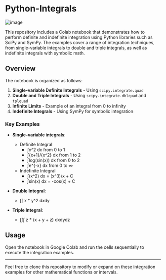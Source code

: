 # Python-Integrals

![image](https://github.com/user-attachments/assets/a75b06bd-9601-43f4-864b-f8aac1397ecc)

This repository includes a Colab notebook that demonstrates how to perform definite and indefinite integration using Python libraries such as SciPy and SymPy. The examples cover a range of integration techniques, from single-variable integrals to double and triple integrals, as well as indefinite integrals with symbolic math.

## Overview

The notebook is organized as follows:

1. **Single-variable Definite Integrals** - Using `scipy.integrate.quad`
2. **Double and Triple Integrals** - Using `scipy.integrate.dblquad` and `tplquad`
3. **Infinite Limits** - Example of an integral from 0 to infinity
4. **Indefinite Integrals** - Using SymPy for symbolic integration

### Key Examples

- **Single-variable integrals**:
  - Definite Integral
    - ∫x^2 dx from 0 to 1
    - ∫{x+1}/{x^2} dx from 1 to 2
    - ∫log(sin(x)) dx from 0 to 2
    - ∫e^{-x} dx from 0 to ∞
  - Indefinite Integral
    - ∫(x^2) dx = (x^3)/x + C
    - ∫sin(x) dx = -cos(x) + C
    
- **Double Integral**:
  - ∫∫ x * y^2 dxdy
    
- **Triple Integral**:
  - ∫∫∫ z * (x + y + z) dxdydz

## Usage

Open the notebook in Google Colab and run the cells sequentially to execute the integration examples.

---

Feel free to clone this repository to modify or expand on these integration examples for other mathematical functions or intervals.
